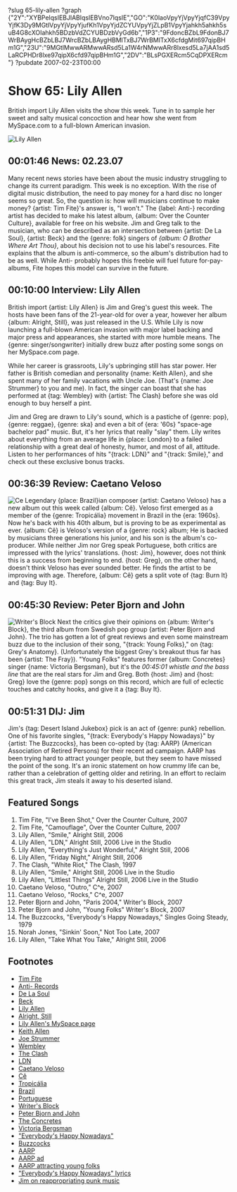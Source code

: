 ?slug 65-lily-allen
?graph {"2Y":"XYBPelqsIEBJlABlqsIEBVno7lqsIE","GO":"K0laoVpyYjVpyYjqfC39VpyYjfK3Dy9MGtlVpyYjVpyYjufKh1VpyYjdZCYUVpyYjZLpB1VpyYjahkh5ahkh5suB4G8cXOIahkh5BDzbVdZCYUBDzbVyGd6b","1P3":"9FdoncBZbL9FdonBJ7WrBAygHcBZbLBJ7WrcBZbLBAygHBMlTxBJ7WrBMlTxX6cfdgMit697qipBHm1G","23U":"9MGtlMwwARMwwARsd5La1W4rNMwwARr8lxesd5La7jAA1sd5LaRCPHDr8lxe97qipX6cfd97qipBHm1G","2DV":"BLsPGXERcm5CqDPXERcm"}
?pubdate 2007-02-23T00:00

# Show 65: Lily Allen
British import Lily Allen visits the show this week. Tune in to sample her sweet and salty musical concoction and hear how she went from MySpace.com to a full-blown American invasion.

![Lily Allen](//static.soundopinions.org/images/2007/lilyallen.jpg)

## 00:01:46 News: 02.23.07
Many recent news stories have been about the music industry struggling to change its current paradigm. This week is no exception. With the rise of digital music distribution, the need to pay money for a hard disc no longer seems so great. So, the question is: how will musicians continue to make money? {artist: Tim Fite}'s answer is, "I won't." The {label: Anti-} recording artist has decided to make his latest album, {album: Over the Counter Culture}, available for free on his website. Jim and Greg talk to the musician, who can be described as an intersection between {artist: De La Soul}, {artist: Beck} and the {genre: folk} singers of *{album: O Brother Where Art Thou}*, about his decision not to use his label's resources. Fite explains that the album is anti-commerce, so the album's distribution had to be as well. While Anti- probably hopes this freebie will fuel future for-pay-albums, Fite hopes this model can survive in the future.

## 00:10:00 Interview: Lily Allen
British import {artist: Lily Allen} is Jim and Greg's guest this week. The hosts have been fans of the 21-year-old for over a year, however her album {album: Alright, Still}, was just released in the U.S. While Lily is now launching a full-blown American invasion with major label backing and major press and appearances, she started with more humble means. The {genre: singer/songwriter} initially drew buzz after posting some songs on her MySpace.com page.

While her career is grassroots, Lily's upbringing still has star power. Her father is British comedian and personality {name: Keith Allen}, and she spent many of her family vacations with Uncle Joe. (That's {name: Joe Strummer} to you and me). In fact, the singer can boast that she has performed at {tag: Wembley} with {artist: The Clash} before she was old enough to buy herself a pint.

Jim and Greg are drawn to Lily's sound, which is a pastiche of {genre: pop}, {genre: reggae}, {genre: ska} and even a bit of {era: '60s} "space-age bachelor pad" music. But, it's her lyrics that really "slay" them. Lily writes about everything from an average life in {place: London} to a failed relationship with a great deal of honesty, humor, and most of all, attitude. Listen to her performances of hits "{track: LDN}" and "{track: Smile}," and check out these exclusive bonus tracks.

## 00:36:39 Review: Caetano Veloso
![Ce](//static.soundopinions.org/assets/65/1P30.jpg "134260/211944711")
Legendary {place: Brazil}ian composer {artist: Caetano Veloso} has a new album out this week called {album: Cê}. Veloso first emerged as a member of the {genre: Tropicália} movement in Brazil in the {era: 1960s}. Now he's back with his 40th album, but is proving to be as experimental as ever. {album: Cê} is Veloso's version of a {genre: rock} album; He is backed by musicians three generations his junior, and his son is the album's co-producer. While neither Jim nor Greg speak Portuguese, both critics are impressed with the lyrics' translations. {host: Jim}, however, does not think this is a success from beginning to end. {host: Greg}, on the other hand, doesn't think Veloso has ever sounded better. He finds the artist to be improving with age. Therefore, {album: Cê} gets a split vote of {tag: Burn It} and {tag: Buy It}.

## 00:45:30 Review: Peter Bjorn and John
![Writer's Block](//static.soundopinions.org/assets/65/23U0.jpg "80867677/215554129")
Next the critics give their opinions on {album: Writer's Block}, the third album from Swedish pop group {artist: Peter Bjorn and John}. The trio has gotten a lot of great reviews and even some mainstream buzz due to the inclusion of their song, "{track: Young Folks}," on {tag: Grey's Anatomy}. (Unfortunately the biggest Grey's breakout thus far has been {artist: The Fray}). "Young Folks" features former {album: Concretes} singer {name: Victoria Bergsman}, but it's the *00:45:01 whistle and the bass line* that are the real stars for Jim and Greg. Both {host: Jim} and {host: Greg} love the {genre: pop} songs on this record, which are full of eclectic touches and catchy hooks, and give it a {tag: Buy It}.

## 00:51:31 DIJ: Jim
Jim's {tag: Desert Island Jukebox} pick is an act of {genre: punk} rebellion. One of his favorite singles, "{track: Everybody's Happy Nowadays}" by {artist: The Buzzcocks}, has been co-opted by {tag: AARP} (American Association of Retired Persons) for their recent ad campaign. AARP has been trying hard to attract younger people, but they seem to have missed the point of the song. It's an ironic statement on how crummy life can be, rather than a celebration of getting older and retiring. In an effort to reclaim this great track, Jim steals it away to his deserted island.

## Featured Songs
1. Tim Fite, "I've Been Shot," Over the Counter Culture, 2007
2. Tim Fite, "Camouflage", Over the Counter Culture, 2007
3. Lily Allen, "Smile," Alright Still, 2006
4. Lily Allen, "LDN," Alright Still, 2006 Live in the Studio
5. Lily Allen, "Everything's Just Wonderful," Alright Still, 2006
6. Lily Allen, "Friday Night," Alright Still, 2006
7. The Clash, "White Riot," The Clash, 1997
8. Lily Allen, "Smile," Alright Still, 2006 Live in the Studio
9. Lily Allen, "Littlest Things" Alright Still, 2006 Live in the Studio
10. Caetano Veloso, "Outro," C^e, 2007
11. Caetano Veloso, "Rocks," C^e, 2007
12. Peter Bjorn and John, "Paris 2004," Writer's Block, 2007
13. Peter Bjorn and John, "Young Folks" Writer's Block, 2007
14. The Buzzcocks, "Everybody's Happy Nowadays," Singles Going Steady, 1979
15. Norah Jones, "Sinkin' Soon," Not Too Late, 2007
16. Lily Allen, "Take What You Take," Alright Still, 2006

## Footnotes
- [Tim Fite](http://www.timfite.com/)
- [Anti- Records](http://www.anti.com/)
- [De La Soul](http://www.allmusic.com/cg/amg.dll?p=amg&token=ADFEAEE47C19DC4FA87520D69D3D4DC7FA7FFB07D063FD831F29461BDFBA3C54DD5F26B904A595CFAEF877AB7BAFFF29E85E05D7CCE453FBCC0640&sql=11:zdd4vwdva9tk)
- [Beck](http://www.beck.com/)
- [Lily Allen](http://www.lilyallenmusic.com/)
- [Alright, Still](http://www.metacritic.com/music/artists/allenlily/alrightstill?q=alright,%20still)
- [Lily Allen's MySpace page](http://www.myspace.com/lilymusic)
- [Keith Allen](http://film.guardian.co.uk/Player/Player_Page/0,,45443,00.html)
- [Joe Strummer](http://news.bbc.co.uk/1/hi/entertainment/music/2600669.stm)
- [Wembley](http://www.wembleystadium.com/)
- [The Clash](http://www.allmusic.com/cg/amg.dll?p=amg&token=ADFEAEE47C19DC4FA87520D69D3D4DC7FA7FFB07D063FD831F29461BDFBA3C54DD5F26B904A595CFAEF875AB7BAFFF29E85E05D7CCE452F5CC0640&sql=11:sq6htr69kl4x)
- [LDN](http://www.metrolyrics.com/lyrics/2147433100/Lily_Allen/Ldn)
- [Caetano Veloso](http://www.allmusic.com/cg/amg.dll?p=amg&token=ADFEAEE47C19DC4FA87520D69D3D4DC7FA7FFB07D063FD831F29461BDFBA3C54DD5F26B904A595CFAEF877AB7BAFFF29E85F05D3C3E454FFCC0640&sql=11:4q3tk65x9kr0)
- [Cê](http://www.amazon.com/C%c3%aa-Caetano-Veloso/dp/B000LKARD4/sr=1-3/qid=1171503696/ref=pd_bbs_sr_3/104-6498607-9646323?ie=UTF8&s=music)
- [Tropicália](http://en.wikipedia.org/wiki/Tropicalismo)
- [Brazil](http://news.bbc.co.uk/2/hi/americas/country_profiles/1227110.stm)
- [Portuguese](http://en.wikipedia.org/wiki/Portuguese_language)
- [Writer's Block](http://www.metacritic.com/music/artists/peterbjornandjohn/writersblock?q=peter%20bjorn)
- [Peter Bjorn and John](http://www.peterbjornandjohn.com/)
- [The Concretes](http://www.theconcretes.com/)
- [Victoria Bergsman](http://en.wikipedia.org/wiki/Victoria_Bergsman)
- ["Everybody's Happy Nowadays"](http://www.allmusic.com/cg/amg.dll?p=amg&token=ADFEAEE47C19DC4FA87520D69D3D4DC7FA7FFB07D063FD831F29461BDFBA3C54DD5F26B904A595CFAEF876AB7BAFFF29E85B05D3CAE455F9CC0640&sql=33:zu5m963ogew3)
- [Buzzcocks](http://www.buzzcocks.com/)
- [AARP](http://www.aarp.org/)
- [AARP ad](http://www.youtube.com/watch?v=2jUOvxG7440)
- [AARP attracting young folks](http://www.aarp.org/fun/music/)
- ["Everybody's Happy Nowadays" lyrics](http://www.plyrics.com/lyrics/buzzcocks/everybodyshappynowadays.html)
- [Jim on reappropriating punk music](http://www.jimdero.com/News2007/Adandmusic.htm)

